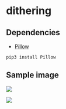 # dithering

## Dependencies

- [Pillow](https://pypi.org/project/Pillow/)

```pip3 install Pillow```

## Sample image

![](https://raw.githubusercontent.com/ericgaspar/dithering/master/image.jpg)

![](https://raw.githubusercontent.com/ericgaspar/dithering/master/dithere_image.png)